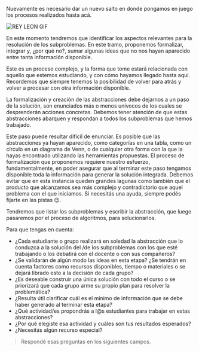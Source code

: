 Nuevamente es necesario dar un nuevo salto en donde pongamos en juego los procesos realizados hasta acá.

<img src="https://lh4.googleusercontent.com/RmmgPGnGW0g-hC0VYbjYByDdydr5SpO6zzHeKKxf69v3UTZfWtPBu270fvdgO6riq6zHn5Uy0WdWGhchCYon=w1366-h657" alt="REY LEON GIF" width="auto" height="auto">

En este momento tendremos que identificar los aspectos relevantes para la resolución de los subproblemas. En este tramo, proponemos formalizar, integrar y, ¿por qué no?, sumar algunas ideas que no nos hayan aparecido entre tanta información disponible.
 
Este es un proceso complejo, y la forma que tome estará relacionada con aquello que estemos estudiando, y con cómo hayamos llegado hasta aquí. Recordemos que siempre tenemos la posibilidad de volver para atrás y volver a procesar con otra información disponible.

La formalización y creación de las abstracciones debe dejarnos a un paso de la solución, son enunciados más o menos unívocos de los cuales se desprenderán acciones concretas. Debemos tener atención de que estas abstracciones abarquen y respondan a todos los subproblemas que hemos trabajado. 

Este paso puede resultar difícil de enunciar. Es posible que las abstracciones ya hayan aparecido, como categorías en una tabla, como un círculo en un diagrama de Venn, o de cualquier otra forma con la que la hayas encontrado utilizando las herramientas propuestas. El proceso de formalización que proponemos requiere nuestro esfuerzo, fundamentalmente, en poder asegurar que al terminar este paso tengamos disponible toda la información para generar la solución integrada. Debemos evitar que en esta instancia queden grandes lagunas como también que el producto que alcanzamos sea más complejo y contradictorio que aquel problema con el que iniciamos. 
Si necesitás una ayuda, siempre podés fijarte en las pistas :wink:.

Tendremos que listar los subproblemas y escribir la abstracción, que luego pasaremos por el proceso de algoritmos, para solucionarlos.

Para que tengas en cuenta:

* ¿Cada estudiante o grupo realizará en soledad la abstracción que lo conduzca a la solución del /de los subproblemas con los que esté trabajando o los debatirá con el docente o con sus compañeros? 
* ¿Se validarán de algún modo las ideas en esta etapa? ¿Se tendrán en cuenta factores como recursos disponibles, tiempo o materiales o se dejará librado esto a la decisión de cada grupo?
* ¿Es deseable construir una única solución con todo el curso o se priorizará que cada grupo arme su propio plan para resolver la problemática?
* ¿Resulta útil clarificar cuál es el mínimo de información que se debe haber generado al terminar esta etapa?
* ¿Qué actividad/es propondrás a l@s estudiantes para trabajar en estas abstracciones?
* ¿Por qué elegiste esa actividad y cuáles son tus resultados esperados?
* ¿Necesitás algún recurso especial?

> Respondé esas preguntas en los siguientes campos.